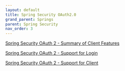 ```yaml
---
layout: default
title: Spring Security OAuth2.0
grand_parent: Springs
parent: Spring Security
nav_order: 3
---
```


[Spring Security OAuth 2 - Summary of Client Features](https://docs.spring.io/spring-security/reference/servlet/oauth2/index.html#oauth2-client)

[Spring Security OAuth 2 - Support for Login](https://docs.spring.io/spring-security/reference/servlet/oauth2/login/core.html)

[Spring Security OAuth 2 - Support for Client](https://docs.spring.io/spring-security/reference/servlet/oauth2/client/index.html)



